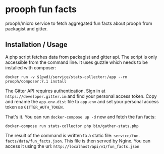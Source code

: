# prooph fun facts

prooph/micro service to fetch aggregated fun facts about prooph from packagist and gitter.

## Installation / Usage

A php script fetches data from packagist and gitter api. The script is only accessible from the command line.
It uses guzzle which needs to be installed with composer:

`docker run -v $(pwd)/service/stats-collector:/app --rm prooph/composer:7.1 install`

The Gitter API requires authentication. Sign in at `https://developer.gitter.im` and find your personal access token.
Copy and rename the `app.env.dist` file to `app.env` and set your personal access token as `GITTER_AUTH_TOKEN`.

That's it. You can run `docker-compose up -d` now and fetch the fun facts:

`docker-compose run stats-collector php bin/gather-stats.php`

The result of the command is written to a static file: `service/fun-facts/data/fun_facts.json`.
This file is then served by Nginx. You can access it using the url: `http://localhost/api/v1/fun_facts.json`
